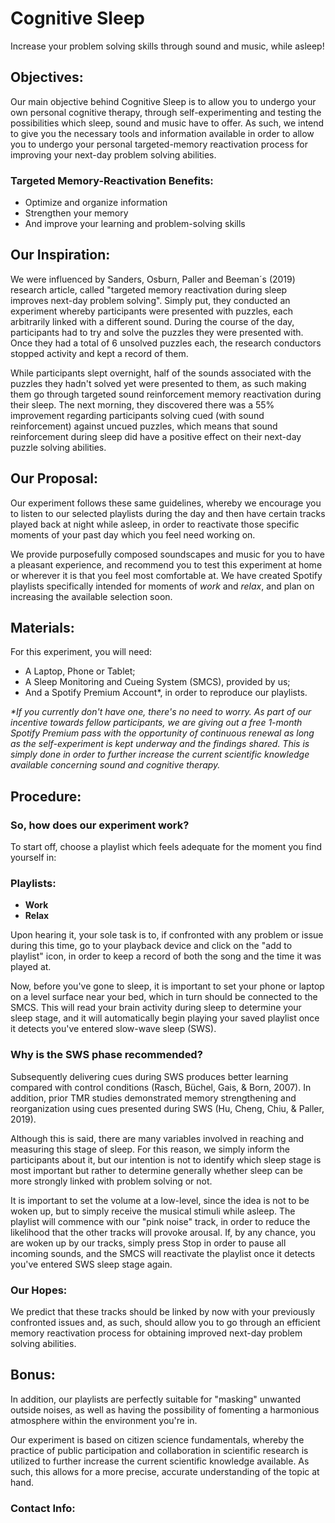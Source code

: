 # Cognitive Sleep

Increase your problem solving skills through sound and music, while asleep!

## Objectives:

Our main objective behind Cognitive Sleep is to allow you to undergo your own personal cognitive therapy, through self-experimenting and testing the possibilities which sleep, sound and music have to offer. As such, we intend to give you the necessary tools and information available in order to allow you to undergo your personal targeted-memory reactivation process for improving your next-day problem solving abilities.

### Targeted Memory-Reactivation Benefits:

- Optimize and organize information
- Strengthen your memory
- And improve your learning and problem-solving skills 

## Our Inspiration: 

We were influenced by Sanders, Osburn, Paller and Beeman´s (2019) research article, called "targeted memory reactivation during sleep improves next-day problem solving". Simply put, they conducted an experiment whereby participants were presented with puzzles, each arbitrarily linked with a different sound. During the course of the day, participants had to try and solve the puzzles they were presented with. Once they had a total of 6 unsolved puzzles each, the research conductors stopped activity and kept a record of them. 

While participants slept overnight, half of the sounds associated with the puzzles they hadn't solved yet were presented to them, as such making them go through targeted sound reinforcement memory reactivation during their sleep. The next morning, they discovered there was a 55% improvement regarding participants solving cued (with sound reinforcement) against uncued puzzles, which means that sound reinforcement during sleep did have a positive effect on their next-day puzzle solving abilities.

## Our Proposal:

Our experiment follows these same guidelines, whereby we encourage you to listen to our selected playlists during the day and then have certain tracks played back at night while asleep, in order to reactivate those specific moments of your past day which you feel need working on.

We provide purposefully composed soundscapes and music for you to have a pleasant experience, and recommend you to test this experiment at home or wherever it is that you feel most comfortable at. We have created Spotify playlists specifically intended for moments of _work_ and _relax_, and plan on increasing the available selection soon.

## Materials:
For this experiment, you will need:

- A Laptop, Phone or Tablet;
- A Sleep Monitoring and Cueing System (SMCS), provided by us; 
- And a Spotify Premium Account*, in order to reproduce our playlists.

_*If you currently don't have one, there's no need to worry. As part of our incentive towards fellow participants, we are giving out a free 1-month Spotify Premium pass with the opportunity of continuous renewal as long as the self-experiment is kept underway and the findings shared. This is simply done in order to further increase the current scientific knowledge available concerning sound and cognitive therapy._

## Procedure:

### So, how does our experiment work? 

To start off, choose a playlist which feels adequate for the moment you find yourself in:

### Playlists:

- **Work**
- **Relax**

Upon hearing it, your sole task is to, if confronted with any problem or issue during this time, go to your playback device and click on the "add to playlist" icon, in order to keep a record of both the song and the time it was played at.

Now, before you've gone to sleep, it is important to set your phone or laptop on a level surface near your bed, which in turn should be connected to the SMCS. This will read your brain activity during sleep to determine your sleep stage, and it will automatically begin playing your saved playlist once it detects you've entered slow-wave sleep (SWS).

### Why is the SWS phase recommended?

Subsequently delivering cues during SWS produces better learning compared with control conditions (Rasch, Büchel, Gais, & Born, 2007). In addition, prior TMR studies demonstrated memory strengthening and reorganization using cues presented during SWS (Hu, Cheng, Chiu, & Paller, 2019). 

Although this is said, there are many variables involved in reaching and measuring this stage of sleep. For this reason, we simply inform the participants about it, but our intention is not to identify which sleep stage is most important but rather to determine generally whether sleep can be more strongly linked with problem solving or not.

It is important to set the volume at a low-level, since the idea is not to be woken up, but to simply receive the musical stimuli while asleep. The playlist will commence with our "pink noise" track, in order to reduce the likelihood that the other tracks will provoke arousal. If, by any chance, you are woken up by our tracks, simply press Stop in order to pause all incoming sounds, and the SMCS will reactivate the playlist once it detects you've entered SWS sleep stage again.

### Our Hopes:

We predict that these tracks should be linked by now with your previously confronted issues and, as such, should allow you to go through an efficient memory reactivation process for obtaining improved next-day problem solving abilities. 

## Bonus:

In addition, our playlists are perfectly suitable for "masking" unwanted outside noises, as well as having the possibility of fomenting a harmonious atmosphere within the environment you're in.

Our experiment is based on citizen science fundamentals, whereby the practice of public participation and collaboration in scientific research is utilized to further increase the current scientific knowledge available. As such, this allows for a more precise, accurate understanding of the topic at hand.

### Contact Info: 
